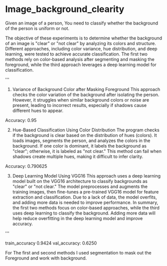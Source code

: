 # Image_background_clearity
Given an image of a person, You need to classify whether the background of the person is uniform or not.

The objective of these experiments is to determine whether the background of an image is "clear" or "not clear" by analyzing its colors and structure.
 Different approaches, including color variance, hue distribution, and deep learning, were tested to achieve accurate classification. 
The first two methods rely on color-based analysis after segmenting and masking the foreground, while the third approach 
leverages a deep learning model for classification.

'''

1) Variance of Background Color after Masking Foreground
This approach checks the color variation of the background after
isolating the person. However, it struggles when similar background colors or noise are present,
leading to incorrect results, especially if shadows cause different hues to appear.

Accuracy: 0.95

2) Hue-Based Classification Using Color Distribution
The program checks if the background is clear based on the distribution of hues (colors). 
It loads images, segments the person, and analyzes the colors in the background. 
If one color is dominant, it labels the background as "clear"; otherwise, it is labeled as "not clear." 
This method can fail when shadows create multiple hues, making it difficult to infer clarity.

Accuracy: 0.790625

3) Deep Learning Model Using VGG16
This approach uses a deep learning model built on the VGG16 architecture to classify backgrounds as "clear" or "not clear."
The model preprocesses and augments the training images, then fine-tunes a pre-trained VGG16 model for feature extraction and classification. 
Due to a lack of data, the model overfits, and adding more data is needed to improve performance.
In summary, the first two methods focus on color-based approaches, while the third uses deep learning to classify the background. Adding more data will help reduce overfitting in the deep learning model and improve accuracy.

'''

train_accuracy 0.9424
val_accuracy: 0.6250

For The first and second methods I used segmentation to mask out the Foreground and work with background.
